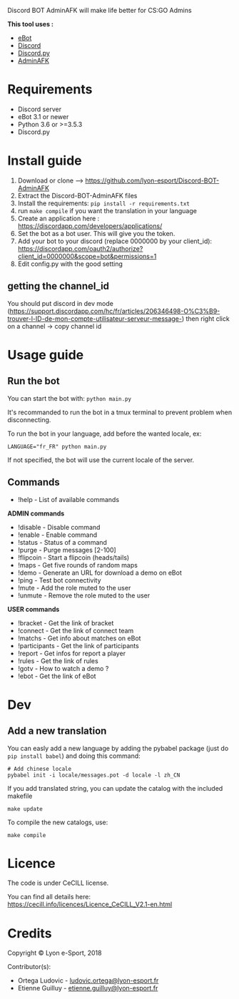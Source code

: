 Discord BOT AdminAFK will make life better for CS:GO Admins

**This tool uses :**

* [eBot](http://www.esport-tools.net/ebot/)
* [Discord](https://discordapp.com/)
* [Discord.py](https://github.com/Rapptz/discord.py)
* [AdminAFK](https://github.com/lyon-esport/AdminAFK)

# Requirements

* Discord server
* eBot 3.1 or newer
* Python 3.6 or >=3.5.3
* Discord.py

# Install guide

1. Download or clone –> https://github.com/lyon-esport/Discord-BOT-AdminAFK
2. Extract the Discord-BOT-AdminAFK files
3. Install the requirements: `pip install -r requirements.txt`
4. run `make compile` if you want the translation in your language
4. Create an application here : https://discordapp.com/developers/applications/
5. Set the bot as a bot user. This will give you the token.
6. Add your bot to your discord (replace 0000000 by your client_id): https://discordapp.com/oauth2/authorize?client_id=0000000&scope=bot&permissions=1
7. Edit config.py with the good setting

## getting the channel_id

You should put discord in dev mode (https://support.discordapp.com/hc/fr/articles/206346498-O%C3%B9-trouver-l-ID-de-mon-compte-utilisateur-serveur-message-)
then right click on a channel -> copy channel id

# Usage guide

## Run the bot

You can start the bot with: `python main.py`

It's recommanded to run the bot in a tmux terminal to prevent problem when disconnecting.

To run the bot in your language, add before the wanted locale, ex:

    LANGUAGE="fr_FR" python main.py

If not specified, the bot will use the current locale of the server.

## Commands
* !help - List of available commands

**ADMIN commands**

* !disable - Disable command
* !enable  - Enable command
* !status   - Status of a command
* !purge    - Purge messages [2-100]
* !flipcoin - Start a flipcoin (heads/tails)
* !maps     - Get five rounds of random maps
* !demo		- Generate an URL for download a demo on eBot
* !ping - Test bot connectivity
* !mute - Add the role muted to the user
* !unmute - Remove the role muted to the user

**USER commands**

* !bracket      - Get the link of bracket
* !connect      - Get the link of connect team
* !matchs       - Get info about matches on eBot
* !participants - Get the link of participants
* !report       - Get infos for report a player
* !rules        - Get the link of rules
* !gotv         - How to watch a demo ?
* !ebot         - Get the link of eBot

# Dev

## Add a new translation

You can easly add a new language by adding the pybabel package (just do `pip install babel`)
and doing this command:

    # Add chinese locale
    pybabel init -i locale/messages.pot -d locale -l zh_CN

If you add translated string, you can update the catalog with the included makefile

    make update

To compile the new catalogs, use:

    make compile

# Licence

The code is under CeCILL license.

You can find all details here: https://cecill.info/licences/Licence_CeCILL_V2.1-en.html

# Credits

Copyright © Lyon e-Sport, 2018

Contributor(s):

* Ortega Ludovic - ludovic.ortega@lyon-esport.fr
* Etienne Guilluy - etienne.guilluy@lyon-esport.fr
